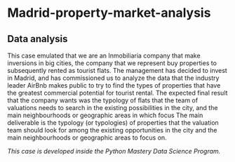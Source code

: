 # Madrid-property-market-analysis
## Data analysis
This case emulated that we are an Inmobiliaria company that make inversions in big cities, the company that we represent buy properties to subsequently rented as tourist flats.
The management has decided to invest in Madrid, and has commissioned us to analyze the data that the industry leader AirBnb makes public to try to find the types of properties that have the greatest commercial potential for tourist rental.
The expected final result that the company wants was the typology of flats that the team of valuations needs to search in the existing possibilities in the city, and the main neighbourhoods or geographic areas in which focus
The main deliverable is the typology (or typologies) of properties that the valuation team should look for among the existing opportunities in the city and the main neighbourhoods or geographic areas to focus on.

*This case is developed inside the Python Mastery Data Science Program.*
